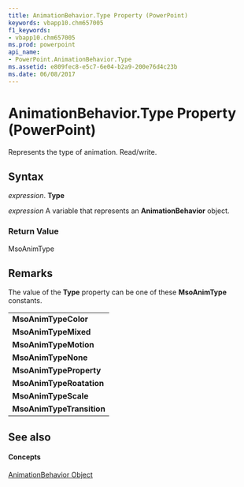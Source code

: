 ```yaml
---
title: AnimationBehavior.Type Property (PowerPoint)
keywords: vbapp10.chm657005
f1_keywords:
- vbapp10.chm657005
ms.prod: powerpoint
api_name:
- PowerPoint.AnimationBehavior.Type
ms.assetid: e809fec8-e5c7-6e04-b2a9-200e76d4c23b
ms.date: 06/08/2017
---
```



# AnimationBehavior.Type Property (PowerPoint)

Represents the type of animation. Read/write.


## Syntax

 _expression_. **Type**

 _expression_ A variable that represents an **AnimationBehavior** object.


### Return Value

MsoAnimType


## Remarks

The value of the  **Type** property can be one of these **MsoAnimType** constants.


||
|:-----|
|**MsoAnimTypeColor**|
|**MsoAnimTypeMixed**|
|**MsoAnimTypeMotion**|
|**MsoAnimTypeNone**|
|**MsoAnimTypeProperty**|
|**MsoAnimTypeRoatation**|
|**MsoAnimTypeScale**|
|**MsoAnimTypeTransition**|

## See also


#### Concepts


[AnimationBehavior Object](PowerPoint.AnimationBehavior.md)

